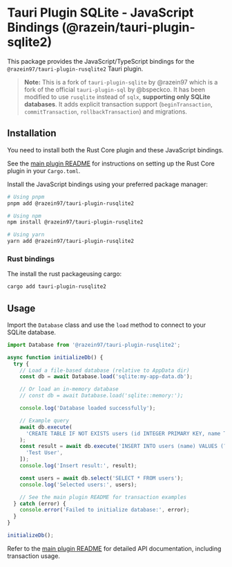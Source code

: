 # Tauri Plugin SQLite - JavaScript Bindings (@razein/tauri-plugin-sqlite2)

This package provides the JavaScript/TypeScript bindings for the `@razein97/tauri-plugin-rusqlite2` Tauri plugin.

> **Note:** This is a fork of `tauri-plugin-sqlite` by @razein97 which is a fork of the official `tauri-plugin-sql` by @bspeckco. It has been modified to use `rusqlite` instead of `sqlx`, **supporting only SQLite databases**. It adds explicit transaction support (`beginTransaction`, `commitTransaction`, `rollbackTransaction`) and migrations.

## Installation

You need to install both the Rust Core plugin and these JavaScript bindings.

See the [main plugin README](../../README.md) for instructions on setting up the Rust Core plugin in your `Cargo.toml`.

Install the JavaScript bindings using your preferred package manager:

```bash
# Using pnpm
pnpm add @razein97/tauri-plugin-rusqlite2

# Using npm
npm install @razein97/tauri-plugin-rusqlite2

# Using yarn
yarn add @razein97/tauri-plugin-rusqlite2
```

### Rust bindings

The install the rust packageusing cargo:

```sh
cargo add tauri-plugin-rusqlite2
```

## Usage

Import the `Database` class and use the `load` method to connect to your SQLite database.

```typescript
import Database from '@razein97/tauri-plugin-rusqlite2';

async function initializeDb() {
  try {
    // Load a file-based database (relative to AppData dir)
    const db = await Database.load('sqlite:my-app-data.db');

    // Or load an in-memory database
    // const db = await Database.load('sqlite::memory:');

    console.log('Database loaded successfully');

    // Example query
    await db.execute(
      'CREATE TABLE IF NOT EXISTS users (id INTEGER PRIMARY KEY, name TEXT)'
    );
    const result = await db.execute('INSERT INTO users (name) VALUES (?)', [
      'Test User',
    ]);
    console.log('Insert result:', result);

    const users = await db.select('SELECT * FROM users');
    console.log('Selected users:', users);

    // See the main plugin README for transaction examples
  } catch (error) {
    console.error('Failed to initialize database:', error);
  }
}

initializeDb();
```

Refer to the [main plugin README](../../README.md) for detailed API documentation, including transaction usage.
